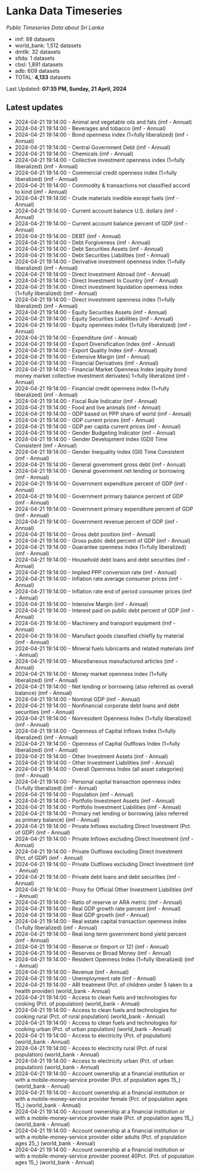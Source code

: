 # Lanka Data Timeseries
*Public Timeseries Data about Sri Lanka*

* imf: 88 datasets
* world_bank: 1,512 datasets
* dmtlk: 32 datasets
* sltda: 1 datasets
* cbsl: 1,891 datasets
* adb: 609 datasets
* TOTAL: **4,133** datasets

Last Updated: **07:35 PM, Sunday, 21 April, 2024**

## Latest updates

* 2024-04-21 19:14:00 - Animal and vegetable oils and fats (imf - Annual)
* 2024-04-21 19:14:00 - Beverages and tobacco (imf - Annual)
* 2024-04-21 19:14:00 - Bond openness index (1=fully liberalized) (imf - Annual)
* 2024-04-21 19:14:00 - Central Government Debt (imf - Annual)
* 2024-04-21 19:14:00 - Chemicals (imf - Annual)
* 2024-04-21 19:14:00 - Collective investment openness index (1=fully liberalized) (imf - Annual)
* 2024-04-21 19:14:00 - Commercial credit openness index (1=fully liberalized) (imf - Annual)
* 2024-04-21 19:14:00 - Commodity & transactions not classified accord to kind (imf - Annual)
* 2024-04-21 19:14:00 - Crude materials inedible except fuels (imf - Annual)
* 2024-04-21 19:14:00 - Current account balance U.S. dollars (imf - Annual)
* 2024-04-21 19:14:00 - Current account balance percent of GDP (imf - Annual)
* 2024-04-21 19:14:00 - DEBT (imf - Annual)
* 2024-04-21 19:14:00 - Debt Forgiveness (imf - Annual)
* 2024-04-21 19:14:00 - Debt Securities Assets (imf - Annual)
* 2024-04-21 19:14:00 - Debt Securities Liabilities (imf - Annual)
* 2024-04-21 19:14:00 - Derivative investment openness index (1=fully liberalized) (imf - Annual)
* 2024-04-21 19:14:00 - Direct Investment Abroad (imf - Annual)
* 2024-04-21 19:14:00 - Direct Investment In Country (imf - Annual)
* 2024-04-21 19:14:00 - Direct investment liquidation openness index (1=fully liberalized) (imf - Annual)
* 2024-04-21 19:14:00 - Direct investment openness index (1=fully liberalized) (imf - Annual)
* 2024-04-21 19:14:00 - Equity Securities Assets (imf - Annual)
* 2024-04-21 19:14:00 - Equity Securities Liabilities (imf - Annual)
* 2024-04-21 19:14:00 - Equity openness index (1=fully liberalized) (imf - Annual)
* 2024-04-21 19:14:00 - Expenditure (imf - Annual)
* 2024-04-21 19:14:00 - Export Diversification Index (imf - Annual)
* 2024-04-21 19:14:00 - Export Quality Index (imf - Annual)
* 2024-04-21 19:14:00 - Extensive Margin (imf - Annual)
* 2024-04-21 19:14:00 - Financial Derivatives (imf - Annual)
* 2024-04-21 19:14:00 - Financial Market Openness Index (equity bond money market collective investment derivates) 1=fully liberalized (imf - Annual)
* 2024-04-21 19:14:00 - Financial credit openness index (1=fully liberalized) (imf - Annual)
* 2024-04-21 19:14:00 - Fiscal Rule Indicator (imf - Annual)
* 2024-04-21 19:14:00 - Food and live animals (imf - Annual)
* 2024-04-21 19:14:00 - GDP based on PPP share of world (imf - Annual)
* 2024-04-21 19:14:00 - GDP current prices (imf - Annual)
* 2024-04-21 19:14:00 - GDP per capita current prices (imf - Annual)
* 2024-04-21 19:14:00 - Gender Budgeting Indicator (imf - Annual)
* 2024-04-21 19:14:00 - Gender Development Index (GDI) Time Consistent (imf - Annual)
* 2024-04-21 19:14:00 - Gender Inequality Index (GII) Time Consistent (imf - Annual)
* 2024-04-21 19:14:00 - General government gross debt (imf - Annual)
* 2024-04-21 19:14:00 - General government net lending or borrowing (imf - Annual)
* 2024-04-21 19:14:00 - Government expenditure percent of GDP (imf - Annual)
* 2024-04-21 19:14:00 - Government primary balance percent of GDP (imf - Annual)
* 2024-04-21 19:14:00 - Government primary expenditure percent of GDP (imf - Annual)
* 2024-04-21 19:14:00 - Government revenue percent of GDP (imf - Annual)
* 2024-04-21 19:14:00 - Gross debt position (imf - Annual)
* 2024-04-21 19:14:00 - Gross public debt percent of GDP (imf - Annual)
* 2024-04-21 19:14:00 - Guarantee openness index (1=fully liberalized) (imf - Annual)
* 2024-04-21 19:14:00 - Household debt loans and debt securities (imf - Annual)
* 2024-04-21 19:14:00 - Implied PPP conversion rate (imf - Annual)
* 2024-04-21 19:14:00 - Inflation rate average consumer prices (imf - Annual)
* 2024-04-21 19:14:00 - Inflation rate end of period consumer prices (imf - Annual)
* 2024-04-21 19:14:00 - Intensive Margin (imf - Annual)
* 2024-04-21 19:14:00 - Interest paid on public debt percent of GDP (imf - Annual)
* 2024-04-21 19:14:00 - Machinery and transport equipment (imf - Annual)
* 2024-04-21 19:14:00 - Manufact goods classified chiefly by material (imf - Annual)
* 2024-04-21 19:14:00 - Mineral fuels lubricants and related materials (imf - Annual)
* 2024-04-21 19:14:00 - Miscellaneous manufactured articles (imf - Annual)
* 2024-04-21 19:14:00 - Money market openness index (1=fully liberalized) (imf - Annual)
* 2024-04-21 19:14:00 - Net lending or borrowing (also referred as overall balance) (imf - Annual)
* 2024-04-21 19:14:00 - Nominal GDP (imf - Annual)
* 2024-04-21 19:14:00 - Nonfinancial corporate debt loans and debt securities (imf - Annual)
* 2024-04-21 19:14:00 - Nonresident Openness Index (1=fully liberalized) (imf - Annual)
* 2024-04-21 19:14:00 - Openness of Capital Inflows Index (1=fully liberalized) (imf - Annual)
* 2024-04-21 19:14:00 - Openness of Capital Outflows Index (1=fully liberalized) (imf - Annual)
* 2024-04-21 19:14:00 - Other Investment Assets (imf - Annual)
* 2024-04-21 19:14:00 - Other Investment Liabilities (imf - Annual)
* 2024-04-21 19:14:00 - Overall Openness Index (all asset categories) (imf - Annual)
* 2024-04-21 19:14:00 - Personal capital transaction openness index (1=fully liberalized) (imf - Annual)
* 2024-04-21 19:14:00 - Population (imf - Annual)
* 2024-04-21 19:14:00 - Portfolio Investment Assets (imf - Annual)
* 2024-04-21 19:14:00 - Portfolio Investment Liabilities (imf - Annual)
* 2024-04-21 19:14:00 - Primary net lending or borrowing (also referred as primary balance) (imf - Annual)
* 2024-04-21 19:14:00 - Private Inflows excluding Direct Investment (Pct. of GDP) (imf - Annual)
* 2024-04-21 19:14:00 - Private Inflows excluding Direct Investment (imf - Annual)
* 2024-04-21 19:14:00 - Private Outflows excluding Direct Investment (Pct. of GDP) (imf - Annual)
* 2024-04-21 19:14:00 - Private Outflows excluding Direct Investment (imf - Annual)
* 2024-04-21 19:14:00 - Private debt loans and debt securities (imf - Annual)
* 2024-04-21 19:14:00 - Proxy for Official Other Investment Liabilities (imf - Annual)
* 2024-04-21 19:14:00 - Ratio of reserve or ARA metric (imf - Annual)
* 2024-04-21 19:14:00 - Real GDP growth rate percent (imf - Annual)
* 2024-04-21 19:14:00 - Real GDP growth (imf - Annual)
* 2024-04-21 19:14:00 - Real estate capital transaction openness index (1=fully liberalized) (imf - Annual)
* 2024-04-21 19:14:00 - Real long term government bond yield percent (imf - Annual)
* 2024-04-21 19:14:00 - Reserve or (Import or 12) (imf - Annual)
* 2024-04-21 19:14:00 - Reserves or Broad Money (imf - Annual)
* 2024-04-21 19:14:00 - Resident Openness Index (1=fully liberalized) (imf - Annual)
* 2024-04-21 19:14:00 - Revenue (imf - Annual)
* 2024-04-21 19:14:00 - Unemployment rate (imf - Annual)
* 2024-04-21 19:14:00 - ARI treatment (Pct. of children under 5 taken to a health provider) (world_bank - Annual)
* 2024-04-21 19:14:00 - Access to clean fuels and technologies for cooking (Pct. of population) (world_bank - Annual)
* 2024-04-21 19:14:00 - Access to clean fuels and technologies for cooking rural (Pct. of rural population) (world_bank - Annual)
* 2024-04-21 19:14:00 - Access to clean fuels and technologies for cooking urban (Pct. of urban population) (world_bank - Annual)
* 2024-04-21 19:14:00 - Access to electricity (Pct. of population) (world_bank - Annual)
* 2024-04-21 19:14:00 - Access to electricity rural (Pct. of rural population) (world_bank - Annual)
* 2024-04-21 19:14:00 - Access to electricity urban (Pct. of urban population) (world_bank - Annual)
* 2024-04-21 19:14:00 - Account ownership at a financial institution or with a mobile-money-service provider (Pct. of population ages 15_) (world_bank - Annual)
* 2024-04-21 19:14:00 - Account ownership at a financial institution or with a mobile-money-service provider female (Pct. of population ages 15_) (world_bank - Annual)
* 2024-04-21 19:14:00 - Account ownership at a financial institution or with a mobile-money-service provider male (Pct. of population ages 15_) (world_bank - Annual)
* 2024-04-21 19:14:00 - Account ownership at a financial institution or with a mobile-money-service provider older adults (Pct. of population ages 25_) (world_bank - Annual)
* 2024-04-21 19:14:00 - Account ownership at a financial institution or with a mobile-money-service provider poorest 40Pct. (Pct. of population ages 15_) (world_bank - Annual)